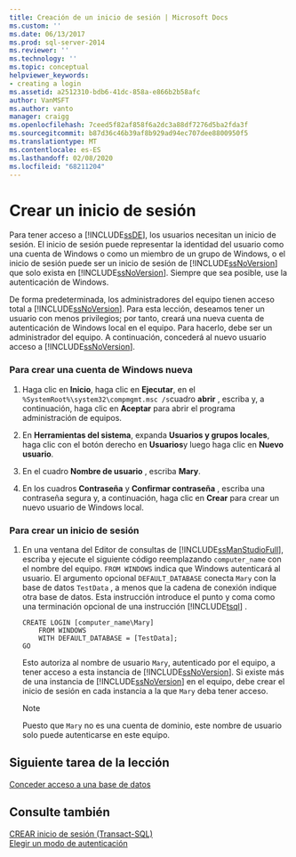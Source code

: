 ```yaml
---
title: Creación de un inicio de sesión | Microsoft Docs
ms.custom: ''
ms.date: 06/13/2017
ms.prod: sql-server-2014
ms.reviewer: ''
ms.technology: ''
ms.topic: conceptual
helpviewer_keywords:
- creating a login
ms.assetid: a2512310-bdb6-41dc-858a-e866b2b58afc
author: VanMSFT
ms.author: vanto
manager: craigg
ms.openlocfilehash: 7ceed5f82af858f6a2dc3a88df7276d5ba2fda3f
ms.sourcegitcommit: b87d36c46b39af8b929ad94ec707dee8800950f5
ms.translationtype: MT
ms.contentlocale: es-ES
ms.lasthandoff: 02/08/2020
ms.locfileid: "68211204"
---
```

# <a name="creating-a-login"></a>Crear un inicio de sesión
  Para tener acceso a [!INCLUDE[ssDE](../includes/ssde-md.md)], los usuarios necesitan un inicio de sesión. El inicio de sesión puede representar la identidad del usuario como una cuenta de Windows o como un miembro de un grupo de Windows, o el inicio de sesión puede ser un inicio de sesión de [!INCLUDE[ssNoVersion](../includes/ssnoversion-md.md)] que solo exista en [!INCLUDE[ssNoVersion](../includes/ssnoversion-md.md)]. Siempre que sea posible, use la autenticación de Windows.  
  
 De forma predeterminada, los administradores del equipo tienen acceso total a [!INCLUDE[ssNoVersion](../includes/ssnoversion-md.md)]. Para esta lección, deseamos tener un usuario con menos privilegios; por tanto, creará una nueva cuenta de autenticación de Windows local en el equipo. Para hacerlo, debe ser un administrador del equipo. A continuación, concederá al nuevo usuario acceso a [!INCLUDE[ssNoVersion](../includes/ssnoversion-md.md)].  
  
### <a name="to-create-a-new-windows-account"></a>Para crear una cuenta de Windows nueva  
  
1.  Haga clic en **Inicio**, haga clic en **Ejecutar**, en el `%SystemRoot%\system32\compmgmt.msc /s`cuadro **abrir** , escriba y, a continuación, haga clic en **Aceptar** para abrir el programa administración de equipos.  
  
2.  En **Herramientas del sistema**, expanda **Usuarios y grupos locales**, haga clic con el botón derecho en **Usuarios**y luego haga clic en **Nuevo usuario**.  
  
3.  En el cuadro **Nombre de usuario** , escriba **Mary**.  
  
4.  En los cuadros **Contraseña** y **Confirmar contraseña** , escriba una contraseña segura y, a continuación, haga clic en **Crear** para crear un nuevo usuario de Windows local.  
  
### <a name="to-create-a-login"></a>Para crear un inicio de sesión  
  
1.  En una ventana del Editor de consultas de [!INCLUDE[ssManStudioFull](../includes/ssmanstudiofull-md.md)], escriba y ejecute el siguiente código reemplazando `computer_name` con el nombre del equipo. 
  `FROM WINDOWS` indica que Windows autenticará al usuario. El argumento opcional `DEFAULT_DATABASE` conecta `Mary` con la base de datos `TestData` , a menos que la cadena de conexión indique otra base de datos. Esta instrucción introduce el punto y coma como una terminación opcional de una instrucción [!INCLUDE[tsql](../includes/tsql-md.md)] .  
  
    ```  
    CREATE LOGIN [computer_name\Mary]  
        FROM WINDOWS  
        WITH DEFAULT_DATABASE = [TestData];  
    GO  
    ```  
  
     Esto autoriza al nombre de usuario `Mary`, autenticado por el equipo, a tener acceso a esta instancia de [!INCLUDE[ssNoVersion](../includes/ssnoversion-md.md)]. Si existe más de una instancia de [!INCLUDE[ssNoVersion](../includes/ssnoversion-md.md)] en el equipo, debe crear el inicio de sesión en cada instancia a la que `Mary` deba tener acceso.  
  
    > [!NOTE]  
    >  Puesto que `Mary` no es una cuenta de dominio, este nombre de usuario solo puede autenticarse en este equipo.  
  
## <a name="next-task-in-lesson"></a>Siguiente tarea de la lección  
 [Conceder acceso a una base de datos](lesson-2-2-granting-access-to-a-database.md)  
  
## <a name="see-also"></a>Consulte también  
 [CREAR inicio de sesión &#40;Transact-SQL&#41;](/sql/t-sql/statements/create-login-transact-sql)   
 [Elegir un modo de autenticación](../relational-databases/security/choose-an-authentication-mode.md)  
  
  
